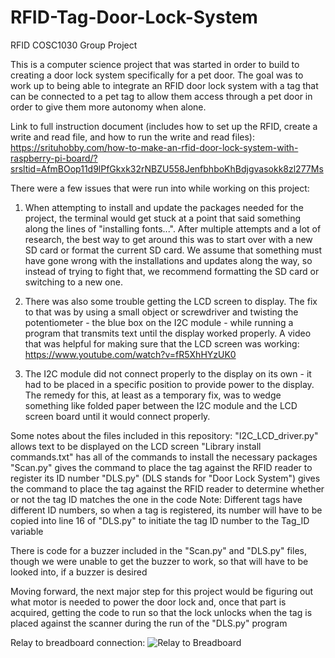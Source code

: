 # RFID-Tag-Door-Lock-System
RFID COSC1030 Group Project

This is a computer science project that was started in order to build to creating a door lock system specifically for a pet door. The goal was to work up to being able to integrate an RFID door lock system with a tag that can be connected to a pet tag to allow them access through a pet door in order to give them more autonomy when alone.

Link to full instruction document (includes how to set up the RFID, create a write and read file, and how to run the write and read files): 
https://srituhobby.com/how-to-make-an-rfid-door-lock-system-with-raspberry-pi-board/?srsltid=AfmBOop11d9lPfGkxk32rNBZU558JenfbhboKhBdjgvasokk8zl277Ms

There were a few issues that were run into while working on this project:

1. When attempting to install and update the packages needed for the project, the terminal would get stuck at a point that said something along the lines of "installing fonts...". After multiple attempts and a lot of research, the best way to get around this was to start over with a new SD card or format the current SD card. We assume that something must have gone wrong with the installations and updates along the way, so instead of trying to fight that, we recommend formatting the SD card or switching to a new one.

2. There was also some trouble getting the LCD screen to display. The fix to that was by using a small object or screwdriver and twisting the potentiometer - the blue box on the I2C module - while running a program that transmits text until the display worked properly.
      A video that was helpful for making sure that the LCD screen was working: https://www.youtube.com/watch?v=fR5XhHYzUK0

3. The I2C module did not connect properly to the display on its own - it had to be placed in a specific position to provide power to the display. The remedy for this, at least as a temporary fix, was to wedge something like folded paper between the I2C module and the LCD screen board until it would connect properly.

Some notes about the files included in this repository:
"I2C_LCD_driver.py" allows text to be displayed on the LCD screen
"Library install commands.txt" has all of the commands to install the necessary packages
"Scan.py" gives the command to place the tag against the RFID reader to register its ID number
"DLS.py" (DLS stands for "Door Lock System") gives the command to place the tag against the RFID reader to determine whether or not the tag ID matches the one in the code
      Note: Different tags have different ID numbers, so when a tag is registered, its number will have to be copied into line 16 of "DLS.py" to initiate the tag ID number to the Tag_ID variable

There is code for a buzzer included in the "Scan.py" and "DLS.py" files, though we were unable to get the buzzer to work, so that will have to be looked into, if a buzzer is desired

Moving forward, the next major step for this project would be figuring out what motor is needed to power the door lock and, once that part is acquired, getting the code to run so that the lock unlocks when the tag is placed against the scanner during the run of the "DLS.py" program

Relay to breadboard connection:
![Relay to Breadboard](https://github.com/user-attachments/assets/3b970697-a12a-4109-9361-5b92208c0f6b)
